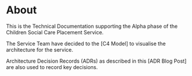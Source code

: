 # About

This is the Technical Documentation supporting the Alpha phase of the Children Social Care Placement Service.

The Service Team have decided to the [C4 Model] to visualise the architecture for the service.

Architecture Decision Records (ADRs) as described in this [ADR Blog Post] are also used to record key decisions.
